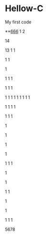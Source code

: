 # Hellow-C
My first code

**[666](https://github.com/Rtx8080Ti/Hellow-C/blob/master/666.txt)
1 2


14

 13
1
1

1
1


1

1
1
1

1
1
1

1
1
1
1
1
1
1
1
1

1
1
1
1


1
1
1

1

1


1

1

1
1
1

1



1

1
1

1

1


1
1
1

5678
